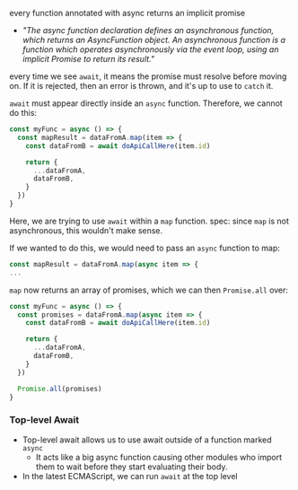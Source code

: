 
every function annotated with async returns an implicit promise
- *"The async function declaration defines an asynchronous function, which returns an AsyncFunction object. An asynchronous function is a function which operates asynchronously via the event loop, using an implicit Promise to return its result."*

every time we see `await`, it means the promise must resolve before moving on. If it is rejected, then an error is thrown, and it's up to use to `catch` it.

`await` must appear directly inside an `async` function. Therefore, we cannot do this:
```js
const myFunc = async () => {
  const mapResult = dataFromA.map(item => {
    const dataFromB = await doApiCallHere(item.id)

    return {
      ...dataFromA,
      dataFromB,
    }
  })
}
```
Here, we are trying to use `await` within a `map` function. spec: since `map` is not asynchronous, this wouldn't make sense.

If we wanted to do this, we would need to pass an `async` function to map:
```js
const mapResult = dataFromA.map(async item => {
...
```

`map` now returns an array of promises, which we can then `Promise.all` over:
```js
const myFunc = async () => {
  const promises = dataFromA.map(async item => {
    const dataFromB = await doApiCallHere(item.id)

    return {
      ...dataFromA,
      dataFromB,
    }
  })

  Promise.all(promises)
}
```


### Top-level Await
- Top-level await allows us to use await outside of a function marked `async`
	- It acts like a big async function causing other modules who import them to wait before they start evaluating their body.
- In the latest ECMAScript, we can run `await` at the top level
